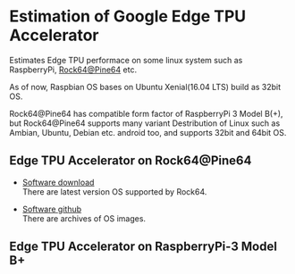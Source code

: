# Estimation of Google Edge TPU Accelerator

Estimates Edge TPU performace on some linux system such as RaspberryPi, [Rock64@Pine64](https://www.pine64.org/?product=rock64-media-board-computer) etc.  

As of now, Raspbian OS bases on Ubuntu Xenial(16.04 LTS) build as 32bit OS.  

Rock64@Pine64 has compatible form factor of RaspberryPi 3 Model B(+), but Rock64@Pine64 supports many variant Destribution of Linux such as Ambian, Ubuntu, Debian etc. android too, and supports 32bit and 64bit OS.    

## Edge TPU Accelerator on Rock64@Pine64  

- [Software download](http://wiki.pine64.org/index.php/ROCK64_Software_Release#Ubuntu_18.04_Bionic_minimal_32bit_Image_.5BmicroSD_.2F_eMMC_Boot.5D_.5B0.7.8.5D)  
There are latest version OS supported by Rock64.  

- [Software github](https://github.com/ayufan-rock64/linux-build/releases)  
There are archives of OS images.  

## Edge TPU Accelerator on RaspberryPi-3 Model B+  
